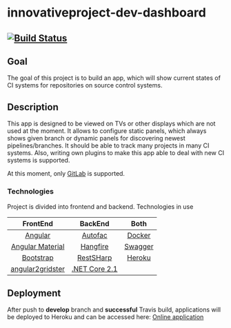 # innovativeproject-dev-dashboard
[![Build Status](https://travis-ci.org/nokia-wroclaw/innovativeproject-dev-dashboard.svg?branch=develop)](https://travis-ci.org/nokia-wroclaw/innovativeproject-dev-dashboard)
---------

## Goal
The goal of this project is to build an app, which will show current states of CI systems for repositories on source control systems.


## Description
This app is designed to be viewed on TVs or other displays which are not used at the moment. It allows to configure static panels, which always shows given branch or dynamic panels for discovering newest pipelines/branches. It should be able to track many projects in many CI systems. Also, writing own plugins to make this app able to deal with new CI systems is supported. 

At this moment, only [GitLab](https://gitlab.com) is supported. 

### Technologies
Project is divided into frontend and backend. Technologies in use

| FrontEnd              | BackEnd            | Both              |
| :--------------------:|:------------------:|:-----------------:|
| [Angular](https://angular.io/)| [Autofac](https://autofac.org/)| [Docker](https://www.docker.com/)|
| [Angular Material](https://material.angular.io/)| [Hangfire](https://www.hangfire.io/)| [Swagger](https://swagger.io/)|
| [Bootstrap](https://getbootstrap.com/)| [RestSHarp](http://restsharp.org/)| [Heroku](https://www.heroku.com/)|
| [angular2gridster](https://github.com/swiety85/angular2gridster)| [.NET Core 2.1](https://docs.microsoft.com/pl-pl/aspnet/core/)||

## Deployment
After push to **develop** branch and **successful** Travis build, applications will be deployed to Heroku and can be accessed here:
[Online application](http://cidasher.herokuapp.com/)
